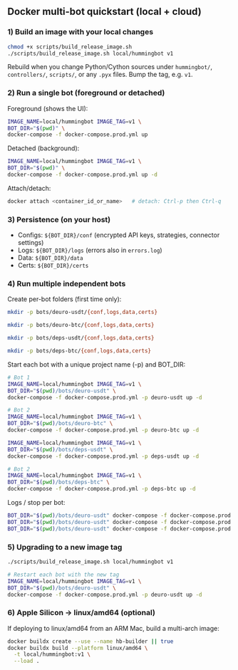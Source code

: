 ## Docker multi-bot quickstart (local + cloud)

### 1) Build an image with your local changes
```bash
chmod +x scripts/build_release_image.sh
./scripts/build_release_image.sh local/hummingbot v1
```

Rebuild when you change Python/Cython sources under `hummingbot/`, `controllers/`, `scripts/`, or any `.pyx` files. Bump the tag, e.g. `v1`.

### 2) Run a single bot (foreground or detached)
Foreground (shows the UI):
```bash
IMAGE_NAME=local/hummingbot IMAGE_TAG=v1 \
BOT_DIR="$(pwd)" \
docker-compose -f docker-compose.prod.yml up
```

Detached (background):
```bash
IMAGE_NAME=local/hummingbot IMAGE_TAG=v1 \
BOT_DIR="$(pwd)" \
docker-compose -f docker-compose.prod.yml up -d
```

Attach/detach:
```bash
docker attach <container_id_or_name>   # detach: Ctrl-p then Ctrl-q
```

### 3) Persistence (on your host)
- Configs: `${BOT_DIR}/conf` (encrypted API keys, strategies, connector settings)
- Logs: `${BOT_DIR}/logs` (errors also in `errors.log`)
- Data: `${BOT_DIR}/data`
- Certs: `${BOT_DIR}/certs`

### 4) Run multiple independent bots
Create per-bot folders (first time only):
```bash
mkdir -p bots/deuro-usdt/{conf,logs,data,certs}

mkdir -p bots/deuro-btc/{conf,logs,data,certs}

mkdir -p bots/deps-usdt/{conf,logs,data,certs}

mkdir -p bots/deps-btc/{conf,logs,data,certs}
```

Start each bot with a unique project name (-p) and BOT_DIR:
```bash
# Bot 1
IMAGE_NAME=local/hummingbot IMAGE_TAG=v1 \
BOT_DIR="$(pwd)/bots/deuro-usdt" \
docker-compose -f docker-compose.prod.yml -p deuro-usdt up -d

# Bot 2
IMAGE_NAME=local/hummingbot IMAGE_TAG=v1 \
BOT_DIR="$(pwd)/bots/deuro-btc" \
docker-compose -f docker-compose.prod.yml -p deuro-btc up -d

IMAGE_NAME=local/hummingbot IMAGE_TAG=v1 \
BOT_DIR="$(pwd)/bots/deps-usdt" \
docker-compose -f docker-compose.prod.yml -p deps-usdt up -d

# Bot 2
IMAGE_NAME=local/hummingbot IMAGE_TAG=v1 \
BOT_DIR="$(pwd)/bots/deps-btc" \
docker-compose -f docker-compose.prod.yml -p deps-btc up -d
```

Logs / stop per bot:
```bash
BOT_DIR="$(pwd)/bots/deuro-usdt" docker-compose -f docker-compose.prod.yml -p deuro-usdt logs -f
BOT_DIR="$(pwd)/bots/deuro-usdt" docker-compose -f docker-compose.prod.yml -p deuro-usdt down         # keep data
BOT_DIR="$(pwd)/bots/deuro-usdt" docker-compose -f docker-compose.prod.yml -p deuro-usdt down -v      # delete data
```

### 5) Upgrading to a new image tag
```bash
./scripts/build_release_image.sh local/hummingbot v1

# Restart each bot with the new tag
IMAGE_NAME=local/hummingbot IMAGE_TAG=v1 \
BOT_DIR="$(pwd)/bots/deuro-usdt" \
docker-compose -f docker-compose.prod.yml -p deuro-usdt up -d
```

### 6) Apple Silicon → linux/amd64 (optional)
If deploying to linux/amd64 from an ARM Mac, build a multi-arch image:
```bash
docker buildx create --use --name hb-builder || true
docker buildx build --platform linux/amd64 \
  -t local/hummingbot:v1 \
  --load .
```
